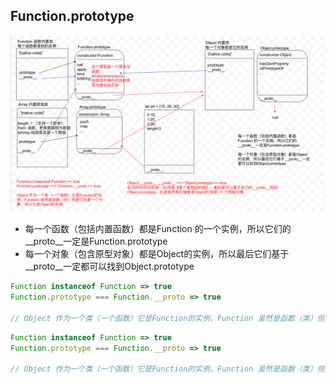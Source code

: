 ## Function.prototype

![Function和Object的关系](./Function和Object的关系.png)

- 每一个函数（包括内置函数）都是Function 的一个实例，所以它们的__proto__一定是Function.prototype
- 每一个对象（包含原型对象）都是Object的实例，所以最后它们基于__proto__一定都可以找到Object.prototype

```js
Function instanceof Function => true
Function.prototype === Function.__proto => true

// Object 作为一个类（一个函数）它是Function的实例，Function 虽然是函数（类）但是它也是一个对象，所以它是Object的实例
```

```js
Function instanceof Function => true
Function.prototype === Function.__proto => true

// Object 作为一个类（一个函数）它是Function的实例，Function 虽然是函数（类）但是它也是一个对象，所以它是Object的实例
```